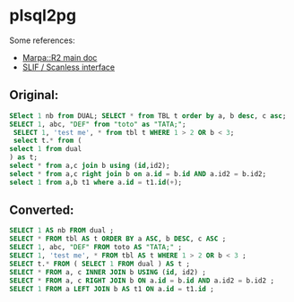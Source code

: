 plsql2pg
========

Some references:

- [Marpa::R2 main doc](http://search.cpan.org/~jkegl/Marpa-R2-3.000000/pod/Marpa_R2.pod)
- [SLIF / Scanless interface](http://search.cpan.org/~jkegl/Marpa-R2-3.000000/pod/Scanless/DSL.pod)


Original:
---------
```sql
SElect 1 nb from DUAL; SELECT * from TBL t order by a, b desc, c asc;
SELECT 1, abc, "DEF" from "toto" as "TATA;";
 SELECT 1, 'test me', * from tbl t WHERE 1 > 2 OR b < 3;
 select t.* from (
select 1 from dual
) as t;
select * from a,c join b using (id,id2);
select * from a,c right join b on a.id = b.id AND a.id2 = b.id2;
select 1 from a,b t1 where a.id = t1.id(+);
```

Converted:
----------
```sql
SELECT 1 AS nb FROM dual ;
SELECT * FROM tbl AS t ORDER BY a ASC, b DESC, c ASC ;
SELECT 1, abc, "DEF" FROM toto AS "TATA;" ;
SELECT 1, 'test me', * FROM tbl AS t WHERE 1 > 2 OR b < 3 ;
SELECT t.* FROM ( SELECT 1 FROM dual ) AS t ;
SELECT * FROM a, c INNER JOIN b USING (id, id2) ;
SELECT * FROM a, c RIGHT JOIN b ON a.id = b.id AND a.id2 = b.id2 ;
SELECT 1 FROM a LEFT JOIN b AS t1 ON a.id = t1.id ;
```
